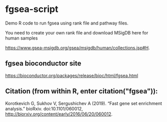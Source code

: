 # fgsea-script

Demo R code to run fgsea using rank file and pathway files.

You need to create your own rank file and download MSigDB here for human samples

https://www.gsea-msigdb.org/gsea/msigdb/human/collections.jsp#H.

## fgsea bioconductor site
https://bioconductor.org/packages/release/bioc/html/fgsea.html

## Citation (from within R, enter citation("fgsea")):
Korotkevich G, Sukhov V, Sergushichev A (2019). “Fast gene set enrichment analysis.” bioRxiv. doi:10.1101/060012, http://biorxiv.org/content/early/2016/06/20/060012.

